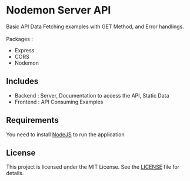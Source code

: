 # Nodemon Server API
Basic API Data Fetching examples with GET Method, and Error handlings.
<br><br>
Packages :
- Express
- CORS
- Nodemon

## Includes
- Backend  : Server, Documentation to access the API, Static Data
- Frontend : API Consuming Examples

## Requirements
You need to install [NodeJS](https://nodejs.org/en/download) to run the application

## License
This project is licensed under the MIT License. See the [LICENSE](./LICENSE) file for details.

